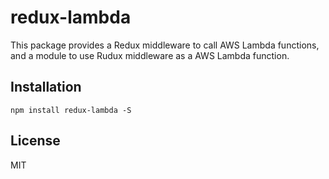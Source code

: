 # redux-lambda

This package provides a Redux middleware to call AWS Lambda functions, and a module to use Rudux middleware as a AWS Lambda function.

## Installation

```
npm install redux-lambda -S
```

## License

MIT
